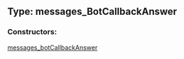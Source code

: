 ## Type: messages\_BotCallbackAnswer  

### Constructors:

[messages\_botCallbackAnswer](../constructors/messages\_botCallbackAnswer.md)  

